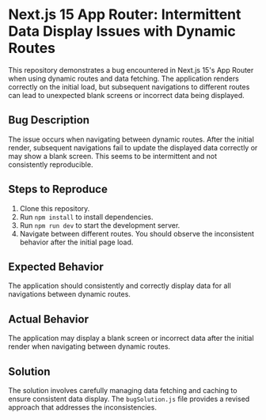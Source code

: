 # Next.js 15 App Router: Intermittent Data Display Issues with Dynamic Routes

This repository demonstrates a bug encountered in Next.js 15's App Router when using dynamic routes and data fetching.  The application renders correctly on the initial load, but subsequent navigations to different routes can lead to unexpected blank screens or incorrect data being displayed.

## Bug Description

The issue occurs when navigating between dynamic routes.  After the initial render, subsequent navigations fail to update the displayed data correctly or may show a blank screen.  This seems to be intermittent and not consistently reproducible.

## Steps to Reproduce

1. Clone this repository.
2. Run `npm install` to install dependencies.
3. Run `npm run dev` to start the development server.
4. Navigate between different routes. You should observe the inconsistent behavior after the initial page load.

## Expected Behavior

The application should consistently and correctly display data for all navigations between dynamic routes.

## Actual Behavior

The application may display a blank screen or incorrect data after the initial render when navigating between dynamic routes.

## Solution

The solution involves carefully managing data fetching and caching to ensure consistent data display.  The `bugSolution.js` file provides a revised approach that addresses the inconsistencies.
